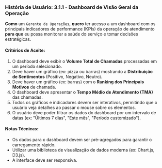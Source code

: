 ### **História de Usuário: 3.1.1 - Dashboard de Visão Geral da Operação**

**Como** um `Gerente de Operações`, **quero** ter acesso a um dashboard com os principais indicadores de performance (KPIs) da operação de atendimento **para que** eu possa monitorar a saúde do serviço e tomar decisões estratégicas.

#### **Critérios de Aceite:**
1.  O dashboard deve exibir o **Volume Total de Chamadas** processadas em um período selecionado.
2.  Deve haver um gráfico (ex: pizza ou barras) mostrando a **Distribuição de Sentimentos** (Positivo, Negativo, Neutro).
3.  Deve haver um gráfico (ex: barras) com o **Ranking dos Principais Motivos** de chamada.
4.  O dashboard deve apresentar o **Tempo Médio de Atendimento (TMA)** das chamadas.
5.  Todos os gráficos e indicadores devem ser interativos, permitindo que o usuário veja detalhes ao passar o mouse sobre os elementos.
6.  O usuário deve poder filtrar os dados do dashboard por um intervalo de datas (ex: "Últimos 7 dias", "Este mês", "Período customizado").

#### **Notas Técnicas:**
*   Os dados para o dashboard devem ser pré-agregados para garantir o carregamento rápido.
*   Utilizar uma biblioteca de visualização de dados moderna (ex: Chart.js, D3.js).
*   A interface deve ser responsiva.

